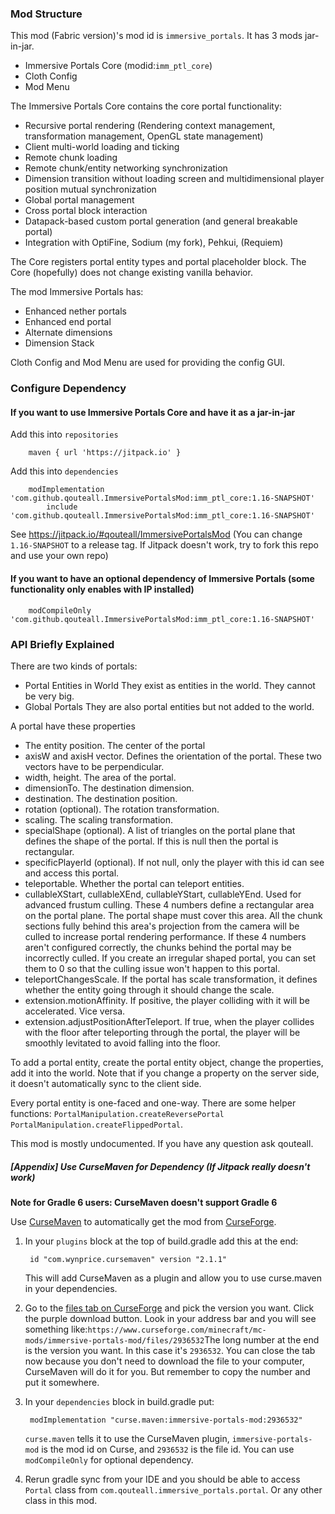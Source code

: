 ### Mod Structure
This mod (Fabric version)'s mod id is `immersive_portals`. It has 3 mods jar-in-jar.
* Immersive Portals Core (modid:`imm_ptl_core`)
* Cloth Config
* Mod Menu

The Immersive Portals Core contains the core portal functionality:
* Recursive portal rendering (Rendering context management, transformation management, OpenGL state management)
* Client multi-world loading and ticking
* Remote chunk loading
* Remote chunk/entity networking synchronization
* Dimension transition without loading screen and multidimensional player position mutual synchronization
* Global portal management
* Cross portal block interaction
* Datapack-based custom portal generation (and general breakable portal)
* Integration with OptiFine, Sodium (my fork), Pehkui, (Requiem)

The Core registers portal entity types and portal placeholder block.
The Core (hopefully) does not change existing vanilla behavior.

The mod Immersive Portals has:
* Enhanced nether portals
* Enhanced end portal
* Alternate dimensions
* Dimension Stack

Cloth Config and Mod Menu are used for providing the config GUI.

### Configure Dependency
#### If you want to use Immersive Portals Core and have it as a jar-in-jar

Add this into `repositories`
```
	maven { url 'https://jitpack.io' }
```
Add this into `dependencies`

```
	modImplementation  'com.github.qouteall.ImmersivePortalsMod:imm_ptl_core:1.16-SNAPSHOT'
        include 'com.github.qouteall.ImmersivePortalsMod:imm_ptl_core:1.16-SNAPSHOT'
```
See https://jitpack.io/#qouteall/ImmersivePortalsMod
(You can change `1.16-SNAPSHOT` to a release tag. If Jitpack doesn't work, try to fork this repo and use your own repo)

#### If you want to have an optional dependency of Immersive Portals (some functionality only enables with IP installed)
```
	modCompileOnly 'com.github.qouteall.ImmersivePortalsMod:imm_ptl_core:1.16-SNAPSHOT'
```

### API Briefly Explained

There are two kinds of portals:
* Portal Entities in World
They exist as entities in the world. They cannot be very big.
* Global Portals
They are also portal entities but not added to the world.

A portal have these properties
* The entity position. The center of the portal
* axisW and axisH vector. Defines the orientation of the portal. These two vectors have to be perpendicular.
* width, height. The area of the portal.
* dimensionTo. The destination dimension.
* destination. The destination position.
* rotation (optional). The rotation transformation.
* scaling. The scaling transformation.
* specialShape (optional). A list of triangles on the portal plane that defines the shape of the portal. If this is null then the portal is rectangular.
* specificPlayerId (optional). If not null, only the player with this id can see and access this portal.
* teleportable. Whether the portal can teleport entities.
* cullableXStart, cullableXEnd, cullableYStart, cullableYEnd. Used for advanced frustum culling. These 4 numbers define a rectangular area on the portal plane. The portal shape must cover this area. All the chunk sections fully behind this area's projection from the camera will be culled to increase portal rendering performance. If these 4 numbers aren't configured correctly, the chunks behind the portal may be incorrectly culled. If you create an irregular shaped portal, you can set them to 0 so that the culling issue won't happen to this portal.
* teleportChangesScale. If the portal has scale transformation, it defines whether the entity going through it should change the scale.
* extension.motionAffinity. If positive, the player colliding with it will be accelerated. Vice versa.
* extension.adjustPositionAfterTeleport. If true, when the player collides with the floor after teleporting through the portal, the player will be smoothly levitated to avoid falling into the floor.

To add a portal entity, create the portal entity object, change the properties, add it into the world. Note that if you change a property on the server side, it doesn't automatically sync to the client side.

Every portal entity is one-faced and one-way. There are some helper functions: `PortalManipulation.createReversePortal` `PortalManipulation.createFlippedPortal`.

This mod is mostly undocumented. If you have any question ask qouteall.

##### [Appendix] Use CurseMaven for Dependency (If Jitpack really doesn't work)

**Note for Gradle 6 users: CurseMaven doesn't support Gradle 6**

Use [CurseMaven](https://github.com/Wyn-Price/CurseMaven) to automatically get the mod from [CurseForge](https://www.curseforge.com/minecraft/mc-mods/immersive-portals-mod).

1. In your `plugins` block at the top of build.gradle add this at the end:

   ```
   	id "com.wynprice.cursemaven" version "2.1.1"
   ```

   This will add CurseMaven as a plugin and allow you to use curse.maven in your dependencies.

2. Go to the [files tab on CurseForge](https://www.curseforge.com/minecraft/mc-mods/immersive-portals-mod/files) and pick the version you want. Click the purple download button. Look in your address bar and you will see something like:`https://www.curseforge.com/minecraft/mc-mods/immersive-portals-mod/files/2936532`The long number at the end is the version you want. In this case it's `2936532`. You can close the tab now because you don't need to download the file to your computer, CurseMaven will do it for you. But remember to copy the number and put it somewhere.

3. In your `dependencies` block in build.gradle put:

   ```
   	modImplementation "curse.maven:immersive-portals-mod:2936532"
   ```

   `curse.maven` tells it to use the CurseMaven plugin, `immersive-portals-mod` is the mod id on Curse, and `2936532` is the file id. You can use `modCompileOnly` for optional dependency.

4. Rerun gradle sync from your IDE and you should be able to access `Portal` class from `com.qouteall.immersive_portals.portal`. Or any other class in this mod.


